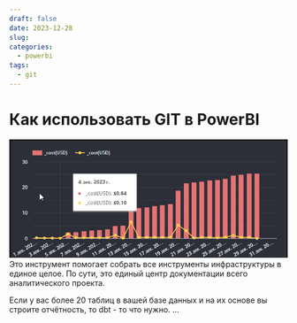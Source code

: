 ```yaml
---
draft: false
date: 2023-12-28
slug: 
categories:
  - powerbi
tags:
  - git
---
```

# Как использовать GIT в PowerBI
![](_attachments/df53663e7f7d82db6befb06628412308.png)
Это инструмент помогает собрать все инструменты инфраструктуры в единое целое.
По сути, это единый центр документации всего аналитического проекта.

<!-- more -->

Если у вас более 20 таблиц в вашей базе данных и на их основе вы строите отчётность, то dbt - то что нужно.
...